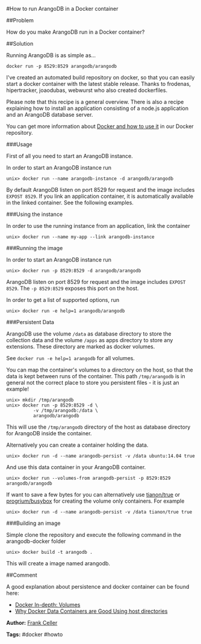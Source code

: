 #How to run ArangoDB in a Docker container

##Problem

How do you make ArangoDB run in a Docker container?

##Solution

Running ArangoDB is as simple as...

    docker run -p 8529:8529 arangodb/arangodb

I've created an automated build repository on docker, so that you can easily start a docker container with the latest stable release. Thanks to frodenas, hipertracker, joaodubas, webwurst who also created dockerfiles.

Please note that this recipe is a general overview. There is also a recipe explaining how to install an application consisting of a node.js application and an ArangoDB database server.

You can get more information about [Docker and how to use it](https://github.com/arangodb/arangodb-docker) in our Docker repository.

###Usage

First of all you need to start an ArangoDB instance.

In order to start an ArangoDB instance run

    unix> docker run --name arangodb-instance -d arangodb/arangodb

By default ArangoDB listen on port 8529 for request and the image includes `EXPOST 8529`. If you link an application container, it is automatically available in the linked container. See the following examples.

###Using the instance

In order to use the running instance from an application, link the container

    unix> docker run --name my-app --link arangodb-instance

###Running the image

In order to start an ArangoDB instance run

    unix> docker run -p 8529:8529 -d arangodb/arangodb

ArangoDB listen on port 8529 for request and the image includes `EXPOST 8529`. The `-p 8529:8529` exposes this port on the host.

In order to get a list of supported options, run

    unix> docker run -e help=1 arangodb/arangodb

###Persistent Data

ArangoDB use the volume `/data` as database directory to store the collection data and the volume `/apps` as apps directory to store any extensions. These directory are marked as docker volumes.

See `docker run -e help=1 arangodb` for all volumes.

You can map the container's volumes to a directory on the host, so that the data is kept between runs of the container. This path `/tmp/arangodb` is in general not the correct place to store you persistent files - it is just an example!

    unix> mkdir /tmp/arangodb
    unix> docker run -p 8529:8529 -d \
              -v /tmp/arangodb:/data \
              arangodb/arangodb

This will use the `/tmp/arangodb` directory of the host as database directory for ArangoDB inside the container.

Alternatively you can create a container holding the data.

    unix> docker run -d --name arangodb-persist -v /data ubuntu:14.04 true

And use this data container in your ArangoDB container.

    unix> docker run --volumes-from arangodb-persist -p 8529:8529 arangodb/arangodb

If want to save a few bytes for you can alternatively use [tianon/true][3] or [progrium/busybox][4] for creating the volume only containers. For example

    unix> docker run -d --name arangodb-persist -v /data tianon/true true

###Building an image

Simple clone the repository and execute the following command in the arangodb-docker folder

    unix> docker build -t arangodb .

This will create a image named arangodb.

##Comment

A good explanation about persistence and docker container can be found here: 

* [Docker In-depth: Volumes][1]
* [Why Docker Data Containers are Good Using host directories][2]

**Author:** [Frank Celler](https://github.com/fceller)

**Tags:** #docker #howto

[1]: http://container42.com/2014/11/03/docker-indepth-volumes/
[2]: https://medium.com/@ramangupta/why-docker-data-containers-are-good-589b3c6c749e
[3]: https://registry.hub.docker.com/u/tianon/true/
[4]: https://registry.hub.docker.com/u/progrium/busybox/


